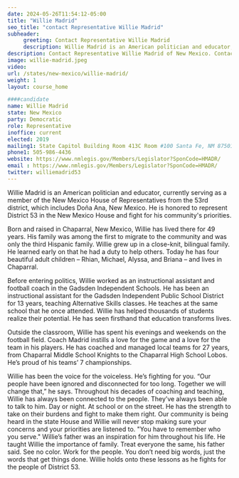 ```yaml
---
date: 2024-05-26T11:54:12-05:00
title: "Willie Madrid"
seo_title: "contact Representative Willie Madrid"
subheader:
     greeting: Contact Representative Willie Madrid
     description: Willie Madrid is an American politician and educator, currently serving as a member of the New Mexico House of Representatives from the 53rd district, which includes Doña Ana, New Mexico.
description: Contact Representative Willie Madrid of New Mexico. Contact information for Willie Madrid includes email address, phone number, and mailing address.
image: willie-madrid.jpeg
video:
url: /states/new-mexico/willie-madrid/
weight: 1
layout: course_home

####candidate
name: Willie Madrid
state: New Mexico
party: Democratic
role: Representative
inoffice: current
elected: 2019
mailing1: State Capitol Building Room 413C Room #100 Santa Fe, NM 87501
phone1: 505-986-4436
website: https://www.nmlegis.gov/Members/Legislator?SponCode=HMADR/
email : https://www.nmlegis.gov/Members/Legislator?SponCode=HMADR/
twitter: williemadrid53
---
```

Willie Madrid is an American politician and educator, currently serving as a member of the New Mexico House of Representatives from the 53rd district, which includes Doña Ana, New Mexico. He is honored to represent District 53 in the New Mexico House and fight for his community's priorities.

Born and raised in Chaparral, New Mexico, Willie has lived there for 49 years. His family was among the first to migrate to the community and was only the third Hispanic family. Willie grew up in a close-knit, bilingual family. He learned early on that he had a duty to help others. Today he has four beautiful adult children – Rhian, Michael, Alyssa, and Briana – and lives in Chaparral.

Before entering politics, Willie worked as an instructional assistant and football coach in the Gadsden Independent Schools. He has been an instructional assistant for the Gadsden Independent Public School District for 13 years, teaching Alternative Skills classes. He teaches at the same school that he once attended. Willie has helped thousands of students realize their potential. He has seen firsthand that education transforms lives.

Outside the classroom, Willie has spent his evenings and weekends on the football field. Coach Madrid instills a love for the game and a love for the team in his players. He has coached and managed local teams for 27 years, from Chaparral Middle School Knights to the Chaparral High School Lobos. He’s proud of his teams’ 7 championships.

Willie has been the voice for the voiceless. He’s fighting for you. “Our people have been ignored and disconnected for too long. Together we will change that,” he says. Throughout his decades of coaching and teaching, Willie has always been connected to the people. They’ve always been able to talk to him. Day or night. At school or on the street. He has the strength to take on their burdens and fight to make them right. Our community is being heard in the state House and Willie will never stop making sure your concerns and your priorities are listened to. "You have to remember who you serve." Willie’s father was an inspiration for him throughout his life. He taught Willie the importance of family. Treat everyone the same, his father said. See no color. Work for the people. You don’t need big words, just the words that get things done. Willie holds onto these lessons as he fights for the people of District 53.

